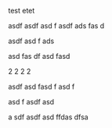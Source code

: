 test
etet


asdf
asdf
asd
f
asdf
ads
fas
d


asdf
asd
f
ads

asd
fas
df
asd
fasd

2
2
2
2


asdf
asd
fasd
f
asd
f

asd
f
asdf
asd

a
sdf
asdf
asd
ffdas
dfsa

